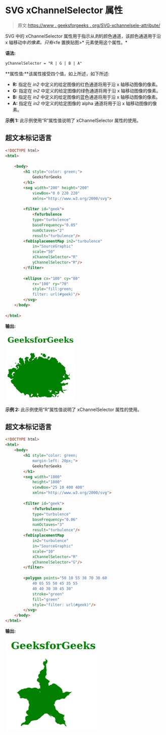 # SVG xChannelSelector 属性

> 原文:[https://www . geeksforgeeks . org/SVG-xchannelsele-attribute/](https://www.geeksforgeeks.org/svg-xchannelselector-attribute/)

SVG 中的 xChannelSelector 属性用于指示从*到*的颜色通道，该颜色通道用于沿 x 轴移动中*的像素。只有*<fe 置换贴图>* 元素使用这个属性。*

**语法:**

```html
yChannelSelector = "R | G | B | A"
```

**属性值:**该属性接受四个值，如上所述，如下所述:

*   **R:** 指定在 *in2* 中定义的给定图像的红色通道将用于沿 x 轴移动图像的像素。
*   **G:** 指定在 *in2* 中定义的给定图像的绿色通道将用于沿 x 轴移动图像的像素。
*   **B:** 指定在 *in2* 中定义的给定图像的蓝色通道将用于沿 x 轴移动图像的像素。
*   **A:** 指定在 *in2* 中定义的给定图像的 alpha 通道将用于沿 x 轴移动图像的像素。

**示例 1:** 此示例使用“R”属性值说明了 xChannelSelector 属性的使用。

## 超文本标记语言

```html
<!DOCTYPE html> 
<html> 

    <body> 
        <h1 style="color: green;"> 
            GeeksforGeeks 
        </h1> 
        <svg width="200" height="200"
            viewBox="0 0 220 220"
            xmlns="http://www.w3.org/2000/svg"> 

        <filter id="geek"> 
            <feTurbulence
            type="turbulence"
            baseFrequency="0.05"
            numOctaves="2"
            result="turbulence"/> 
        <feDisplacementMap in2="turbulence"
            in="SourceGraphic"
            scale="50"
            xChannelSelector="R"
            yChannelSelector="R"/> 
        </filter> 

        <ellipse cx="100" cy="80" 
            rx="100" ry="70"
            style="fill:green;
            filter: url(#geek)"/>
        </svg> 
    </body> 

</html>
```

**输出:**

![](img/0d5d3a0f3e47269cb2b98dc52ae69733.png)

**示例 2:** 此示例使用“R”属性值说明了 xChannelSelector 属性的使用。

## 超文本标记语言

```html
<!DOCTYPE html> 
<html> 
    <body> 
        <h1 style="color: green; 
            margin-left: 20px;"> 
            GeeksforGeeks 
        </h1> 
        <svg width="1800"
            height="1800"
            viewBox="25 10 400 400"
            xmlns="http://www.w3.org/2000/svg"> 

        <filter id="geek"> 
            <feTurbulence
            type="turbulence"
            baseFrequency="0.06"
            numOctaves="3"
            result="turbulence"/> 
        <feDisplacementMap
            in2="turbulence"
            in="SourceGraphic"
            scale="10"
            xChannelSelector="R"
            yChannelSelector="G"/> 
        </filter> 

        <polygon points="50 10 55 30 70 30 60
            40 65 55 50 45 35 55 
            40 40 30 30 45 30"
            stroke="green" 
            fill="green" 
            style="filter: url(#geek)"/>
        </svg> 
    </body> 
</html>
```

**输出:**

![](img/feaabcdc384f83b7320fe24a52c7706b.png)